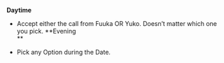 **Daytime**

- Accept either the call from Fuuka OR Yuko. Doesn’t matter which one you pick.
  **Evening  
   **

- Pick any Option during the Date.

